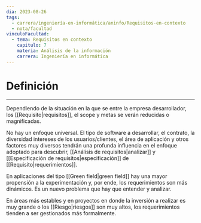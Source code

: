 ```yaml
---
dia: 2023-08-26
tags:
  - carrera/ingeniería-en-informática/aninfo/Requisitos-en-contexto
  - nota/facultad
vinculoFacultad:
  - tema: Requisitos en contexto
    capitulo: 7
    materia: Análisis de la información
    carrera: Ingeniería en informática
---
```

# Definición
---
Dependiendo de la situación en la que se entre la empresa desarrollador, los [[Requisito|requisitos]], el scope y metas se verán reducidas o magnificadas.

No hay un enfoque universal. El tipo de software a desarrollar, el contrato, la diversidad intereses de los usuarios/clientes, el área de aplicación y otros factores muy diversos tendrán una profunda influencia en el enfoque adoptado para descubrir, [[Análisis de requisitos|analizar]] y [[Especificación de requisitos|especificación]] de [[Requisito|requerimientos]].

En aplicaciones del tipo [[Green field|green field]] hay una mayor propensión a la experimentación y, por ende, los requerimientos son más dinámicos. Es un nuevo problema que hay que entender y analizar.

En áreas más estables y en proyectos en donde la inversión a realizar es muy grande o los [[Riesgo|riesgos]] son muy altos, los requerimientos tienden a ser gestionados más formalmente.